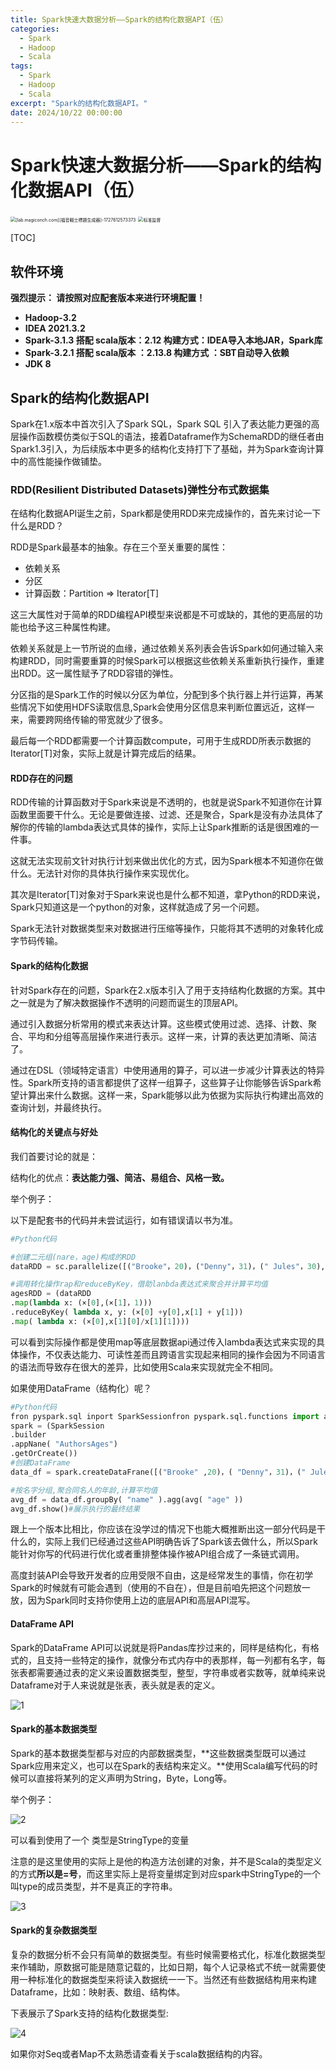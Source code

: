 ```yaml
---
title: Spark快速大数据分析——Spark的结构化数据API（伍）
categories:
  - Spark
  - Hadoop
  - Scala
tags:
  - Spark
  - Hadoop
  - Scala
excerpt: "Spark的结构化数据API。"
date: 2024/10/22 00:00:00
---
```


# Spark快速大数据分析——Spark的结构化数据API（伍）

<img src="https://s2.loli.net/2024/09/29/2FrYNJepTGxCiEs.jpg" alt="[lab.magiconch.com][福音戰士標題生成器]-1727612573373" style="zoom:50%;" />

<img src="https://s2.loli.net/2023/09/18/zXu5EpoCmKH8FiJ.jpg" alt="标准监督" style="zoom: 50%;" />

<!-- toc -->

[TOC]



## 软件环境

**强烈提示：
请按照对应配套版本来进行环境配置！**

- **Hadoop-3.2**
- **IDEA 2021.3.2**
- **Spark-3.1.3 搭配  scala版本：2.12  构建方式：IDEA导入本地JAR，Spark库**
- **Spark-3.2.1 搭配  scala版本 ：2.13.8 构建方式 ：SBT自动导入依赖**
- **JDK 8**

## Spark的结构化数据API

Spark在1.x版本中首次引入了Spark SQL，Spark SQL 引入了表达能力更强的高层操作函数模仿类似于SQL的语法，接着Dataframe作为SchemaRDD的继任者由Spark1.3引入，为后续版本中更多的结构化支持打下了基础，并为Spark查询计算中的高性能操作做铺垫。

### RDD(Resilient Distributed Datasets)弹性分布式数据集

在结构化数据API诞生之前，Spark都是使用RDD来完成操作的，首先来讨论一下什么是RDD？

RDD是Spark最基本的抽象。存在三个至关重要的属性：

- 依赖关系
- 分区
- 计算函数：Partition => Iterator[T]

这三大属性对于简单的RDD编程API模型来说都是不可或缺的，其他的更高层的功能也给予这三种属性构建。

依赖关系就是上一节所说的血缘，通过依赖关系列表会告诉Spark如何通过输入来构建RDD，同时需要重算的时候Spark可以根据这些依赖关系重新执行操作，重建出RDD。这一属性赋予了RDD容错的弹性。

分区指的是Spark工作的时候以分区为单位，分配到多个执行器上并行运算，再某些情况下如使用HDFS读取信息,Spark会使用分区信息来判断位置远近，这样一来，需要跨网络传输的带宽就少了很多。

最后每一个RDD都需要一个计算函数compute，可用于生成RDD所表示数据的Iterator[T]对象，实际上就是计算完成后的结果。

#### RDD存在的问题

RDD传输的计算函数对于Spark来说是不透明的，也就是说Spark不知道你在计算函数里面要干什么。无论是要做连接、过滤、还是聚合，Spark是没有办法具体了解你的传输的lambda表达式具体的操作，实际上让Spark推断的话是很困难的一件事。

这就无法实现前文针对执行计划来做出优化的方式，因为Spark根本不知道你在做什么。无法针对你的具体执行操作来实现优化。

其次是Iterator[T]对象对于Spark来说也是什么都不知道，拿Python的RDD来说，Spark只知道这是一个python的对象，这样就造成了另一个问题。

Spark无法针对数据类型来对数据进行压缩等操作，只能将其不透明的对象转化成字节码传输。

#### Spark的结构化数据

针对Spark存在的问题，Spark在2.x版本引入了用于支持结构化数据的方案。其中之一就是为了解决数据操作不透明的问题而诞生的顶层API。

通过引入数据分析常用的模式来表达计算。这些模式使用过滤、选择、计数、聚合、平均和分组等高层操作来进行表示。这样一来，计算的表达更加清晰、简洁了。

通过在DSL（领域特定语言）中使用通用的算子，可以进一步减少计算表达的特异性。Spark所支持的语言都提供了这样一组算子，这些算子让你能够告诉Spark希望计算出来什么数据。这样一来，Spark能够以此为依据为实际执行构建出高效的查询计划，并最终执行。

#### 结构化的关键点与好处

我们首要讨论的就是：

结构化的优点：**表达能力强、简洁、易组合、风格一致。**

举个例子：

以下是配套书的代码并未尝试运行，如有错误请以书为准。

```python
#Python代码

#创建二元组(nare，age)构成的RDD
dataRDD = sc.parallelize([("Brooke"，20)，("Denny"，31)，(" Jules"，30),("TD"，35)，( "Brooke"，25)])

#调用转化操作rap和reduceByKey，借助lanbda表达式来聚合并计算平均值
agesRDD = (dataRDD
.map(lambda x: (×[0],(×[1]，1)))
.reduceByKey( lambda x, y: (×[0] +y[0],x[1] + y[1]))
.map( lambda x: (×[0],x[1][0]/x[1][1])))
```

可以看到实际操作都是使用map等底层数据api通过传入lambda表达式来实现的具体操作，不仅表达能力、可读性差而且跨语言实现起来相同的操作会因为不同语言的语法而导致存在很大的差异，比如使用Scala来实现就完全不相同。

如果使用DataFrame（结构化）呢？

```python
#Python代码
fron pyspark.sql inport SparkSessionfron pyspark.sql.functions import avg#用SparkSession创建DataFrame
spark = (SparkSession
.builder
.appNane( "AuthorsAges")
.getOrCreate())
#创建DataFrame
data_df = spark.createDataFrane([("Brooke" ,20)，( "Denny"，31)，(" Jules"，30),("TD"，35)，( "Brooke"，25)]，[ "name" , "age"])

#按名字分组,聚合同名人的年龄,计算平均值
avg_df = data_df.groupBy( "name" ).agg(avg( "age" ))
avg_df.show()#展示执行的最终结果
```

跟上一个版本比相比，你应该在没学过的情况下也能大概推断出这一部分代码是干什么的，实际上我们已经通过这些API明确告诉了Spark该去做什么，所以Spark能针对你写的代码进行优化或者重排整体操作被API组合成了一条链式调用。

高度封装API会导致开发者的应用受限不自由，这是经常发生的事情，你在初学Spark的时候就有可能会遇到（使用的不自在），但是目前咱先把这个问题放一放，因为Spark同时支持你使用上边的底层API和高层API混写。

#### DataFrame API

Spark的DataFrame API可以说就是将Pandas库抄过来的，同样是结构化，有格式的，且支持一些特定的操作，就像分布式内存中的表那样，每一列都有名字，每张表都需要通过表的定义来设置数据类型，整型，字符串或者实数等，就单纯来说Dataframe对于人来说就是张表，表头就是表的定义。

![1](https://s2.loli.net/2024/09/29/4nPdrDg7yLiB5sX.png)

#### Spark的基本数据类型

Spark的基本数据类型都与对应的内部数据类型，**这些数据类型既可以通过Spark应用来定义，也可以在Spark的表结构来定义。**使用Scala编写代码的时候可以直接将某列的定义声明为String，Byte，Long等。

举个例子：

![2](https://s2.loli.net/2024/09/29/ABjtRIokcvFwmOJ.png)

可以看到使用了一个 类型是StringType的变量

注意的是这里使用的实际上是他的构造方法创建的对象，并不是Scala的类型定义的方式**所以是=号**，而这里实际上是将变量绑定到对应spark中StringType的一个叫type的成员类型，并不是真正的字符串。

![3](https://s2.loli.net/2024/09/29/Os5aRAhIBxgi3qF.png)

#### Spark的复杂数据类型

复杂的数据分析不会只有简单的数据类型。有些时候需要格式化，标准化数据类型来作辅助，原数据可能是随意记载的，比如日期，每个人记录格式不统一就需要使用一种标准化的数据类型来将读入数据统一一下。当然还有些数据结构用来构建Dataframe，比如：映射表、数组、结构体。

下表展示了Spark支持的结构化数据类型:

![4](https://s2.loli.net/2024/09/29/1dkGiLEaB6CH83h.png)

如果你对Seq或者Map不太熟悉请查看关于scala数据结构的内容。























































































